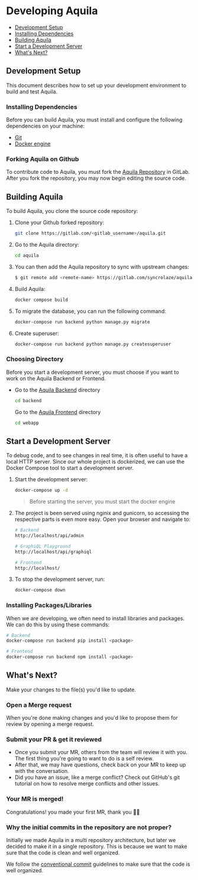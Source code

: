 # Developing Aquila

- [Development Setup](##Development-Setup)
- [Installing Dependencies](###Installing-Dependencies)
- [Building Aquila](##Building-Aquila)
- [Start a Development Server](##Start-a-Development-Server)
- [What's Next?](##What's-Next)

## Development Setup

This document describes how to set up your development environment to build and test Aquila.

### Installing Dependencies

Before you can build Aquila, you must install and configure the following dependencies on your machine:

- [Git](https://git-scm.com/downloads)
- [Docker engine](https://docs.docker.com/engine/install/)

### Forking Aquila on Github

To contribute code to Aquila, you must fork the [Aquila Repository](https://gitlab.com/syncrolaze/aquila) in GitLab. After you fork the repository, you may now begin editing the source code.

## Building Aquila

To build Aquila, you clone the source code repository:

1. Clone your Github forked repository:

   ```sh
   git clone https://gitlab.com/<gitlab_username>/aquila.git
   ```

2. Go to the Aquila directory:

   ```sh
   cd aquila
   ```

3. You can then add the Aquila repository to sync with upstream changes:

   ```sh
   $ git remote add <remote-name> https://gitlab.com/syncrolaze/aquila.git
   ```

4. Build Aquila:

   ```sh
   docker compose build
   ```

5. To migrate the database, you can run the following command:

   ```sh
   docker-compose run backend python manage.py migrate
   ```

6. Create superuser:
   ```sh
   docker-compose run backend python manage.py createsuperuser
   ```

### Choosing Directory

Before you start a development server, you must choose if you want to work on the Aquila Backend or Frontend.

- Go to the [Aquila Backend](https://gitlab.com/syncrolaze/aquila/-/tree/main/backend) directory
  ```sh
  cd backend
  ```
  Go to the [Aquila Frontend](https://gitlab.com/syncrolaze/aquila/-/tree/main/webapp) directory
  ```sh
  cd webapp
  ```

## Start a Development Server

To debug code, and to see changes in real time, it is often useful to have a local HTTP server. Since our whole project is dockerized, we can use the Docker Compose tool to start a development server.

1. Start the development server:

   ```sh
   docker-compose up -d
   ```

   > Before starting the server, you must start the docker engine

2. The project is been served using nginix and gunicorn, so accessing the respective parts is even more easy. Open your browser and navigate to:

   ```sh
   # Backend
   http://localhost/api/admin

   # GraphiQL Playground
   http://localhost/api/graphiql

   # Frontend
   http://localhost/
   ```

3. To stop the development server, run:
   ```sh
   docker-compose down
   ```

### Installing Packages/Libraries

When we are developing, we often need to install libraries and packages. We can do this by using these commands:

```sh
# Backend
docker-compose run backend pip install <package>

# Frontend
docker-compose run backend npm install <package>
```

## What's Next?

Make your changes to the file(s) you'd like to update.

### Open a Merge request

When you're done making changes and you'd like to propose them for review by opening a merge request.

### Submit your PR & get it reviewed

- Once you submit your MR, others from the team will review it with you. The first thing you're going to want to do is a self review.
- After that, we may have questions, check back on your MR to keep up with the conversation.
- Did you have an issue, like a merge conflict? Check out GitHub's git tutorial on how to resolve merge conflicts and other issues.

### Your MR is merged!

Congratulations! you made your first MR, thank you 🙏🏼

### Why the initial commits in the repository are not proper?

Initially we made Aquila in a multi repository architecture, but later we decided to make it in a single repository. This is because we want to make sure that the code is clean and well organized.

We follow the [conventional commit](https://www.conventionalcommits.org/en/v1.0.0/) guidelines to make sure that the code is well organized.
